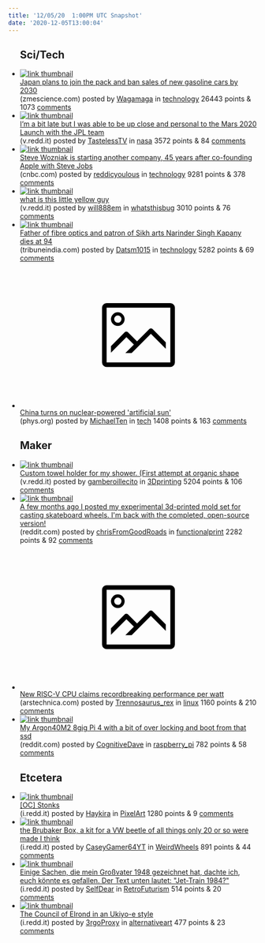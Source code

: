 ```yaml
---
title: '12/05/20  1:00PM UTC Snapshot'
date: '2020-12-05T13:00:04'
---
```

<ul>
<h2>Sci/Tech</h2>

<li><a href='https://www.zmescience.com/science/japan-plans-to-join-the-pack-and-ban-sales-of-new-gasoline-cars-by-2030/'><img src='https://b.thumbs.redditmedia.com/kJv9F1RCX07lcuQkljGr1F3VdiLVyMptCUwodebPqkk.jpg' alt='link thumbnail'></a><div><div class='linkTitle'><a href='https://www.zmescience.com/science/japan-plans-to-join-the-pack-and-ban-sales-of-new-gasoline-cars-by-2030/'>Japan plans to join the pack and ban sales of new gasoline cars by 2030</a></div>(zmescience.com) posted by <a href='https://www.reddit.com/user/Wagamaga'>Wagamaga</a> in <a href='https://www.reddit.com/r/technology'>technology</a> 26443 points & 1073 <a href='https://www.reddit.com/r/technology/comments/k6uflb/japan_plans_to_join_the_pack_and_ban_sales_of_new/'>comments</a></div></li>

<li><a href='https://v.redd.it/vqzpvrrw76361'><img src='https://b.thumbs.redditmedia.com/1fLJnh_4qWXyaAMgy6O0V-KWP35I4Rtn-4iDJBPJYfA.jpg' alt='link thumbnail'></a><div><div class='linkTitle'><a href='https://v.redd.it/vqzpvrrw76361'>I’m a bit late but I was able to be up close and personal to the Mars 2020 Launch with the JPL team</a></div>(v.redd.it) posted by <a href='https://www.reddit.com/user/TastelessTV'>TastelessTV</a> in <a href='https://www.reddit.com/r/nasa'>nasa</a> 3572 points & 84 <a href='https://www.reddit.com/r/nasa/comments/k6kvfi/im_a_bit_late_but_i_was_able_to_be_up_close_and/'>comments</a></div></li>

<li><a href='https://www.cnbc.com/2020/12/04/apple-co-founder-steve-wozniak-is-starting-a-second-company-efforce.html'><img src='https://b.thumbs.redditmedia.com/7bIih7u5gvyYuZnQ_hX3vDUst34iI9e7wk-RkVDyC5I.jpg' alt='link thumbnail'></a><div><div class='linkTitle'><a href='https://www.cnbc.com/2020/12/04/apple-co-founder-steve-wozniak-is-starting-a-second-company-efforce.html'>Steve Wozniak is starting another company, 45 years after co-founding Apple with Steve Jobs</a></div>(cnbc.com) posted by <a href='https://www.reddit.com/user/reddicyoulous'>reddicyoulous</a> in <a href='https://www.reddit.com/r/technology'>technology</a> 9281 points & 378 <a href='https://www.reddit.com/r/technology/comments/k6pd7o/steve_wozniak_is_starting_another_company_45/'>comments</a></div></li>

<li><a href='https://v.redd.it/px2suctax6361'><img src='https://b.thumbs.redditmedia.com/MuQivf9h5ttXAd5Asac-WFZoqtTi9O7KVe5rvGbNPuY.jpg' alt='link thumbnail'></a><div><div class='linkTitle'><a href='https://v.redd.it/px2suctax6361'>what is this little yellow guy</a></div>(v.redd.it) posted by <a href='https://www.reddit.com/user/will888em'>will888em</a> in <a href='https://www.reddit.com/r/whatsthisbug'>whatsthisbug</a> 3010 points & 76 <a href='https://www.reddit.com/r/whatsthisbug/comments/k6ncdr/what_is_this_little_yellow_guy/'>comments</a></div></li>

<li><a href='https://www.tribuneindia.com/news/diaspora/father-of-fibre-optics-and-patron-of-sikh-arts-narinder-singh-kapany-dies-at-94-179849'><img src='https://b.thumbs.redditmedia.com/XAuFo9d2Mxmj8WQ4SzmF3W1n2u6p3Jz1AVkCwNxKETI.jpg' alt='link thumbnail'></a><div><div class='linkTitle'><a href='https://www.tribuneindia.com/news/diaspora/father-of-fibre-optics-and-patron-of-sikh-arts-narinder-singh-kapany-dies-at-94-179849'>Father of fibre optics and patron of Sikh arts Narinder Singh Kapany dies at 94</a></div>(tribuneindia.com) posted by <a href='https://www.reddit.com/user/Datsm1015'>Datsm1015</a> in <a href='https://www.reddit.com/r/technology'>technology</a> 5282 points & 69 <a href='https://www.reddit.com/r/technology/comments/k6m1ht/father_of_fibre_optics_and_patron_of_sikh_arts/'>comments</a></div></li>

<li><a href='https://phys.org/news/2020-12-china-nuclear-powered-artificial-sun.html'><svg version='1.1' viewBox='-34 -14 104 64' preserveAspectRatio='xMidYMid meet' xmlns='http://www.w3.org/2000/svg' xmlns:xlink='http://www.w3.org/1999/xlink'>
    <title>link thumbnail</title>
    <path d='M32,4H4A2,2,0,0,0,2,6V30a2,2,0,0,0,2,2H32a2,2,0,0,0,2-2V6A2,2,0,0,0,32,4ZM4,30V6H32V30Z'></path>
    <path d='M8.92,14a3,3,0,1,0-3-3A3,3,0,0,0,8.92,14Zm0-4.6A1.6,1.6,0,1,1,7.33,11,1.6,1.6,0,0,1,8.92,9.41Z'></path>
    <path d='M22.78,15.37l-5.4,5.4-4-4a1,1,0,0,0-1.41,0L5.92,22.9v2.83l6.79-6.79L16,22.18l-3.75,3.75H15l8.45-8.45L30,24V21.18l-5.81-5.81A1,1,0,0,0,22.78,15.37Z'></path>
    </svg></a><div><div class='linkTitle'><a href='https://phys.org/news/2020-12-china-nuclear-powered-artificial-sun.html'>China turns on nuclear-powered 'artificial sun'</a></div>(phys.org) posted by <a href='https://www.reddit.com/user/MichaelTen'>MichaelTen</a> in <a href='https://www.reddit.com/r/tech'>tech</a> 1408 points & 163 <a href='https://www.reddit.com/r/tech/comments/k6vsue/china_turns_on_nuclearpowered_artificial_sun/'>comments</a></div></li>

<h2>Maker</h2>

<li><a href='https://v.redd.it/ktbkigbxp7361'><img src='https://b.thumbs.redditmedia.com/d4EVanr74zwfBtkSN2We5EEiY7TBqcNp1UohCyMm2FA.jpg' alt='link thumbnail'></a><div><div class='linkTitle'><a href='https://v.redd.it/ktbkigbxp7361'>Custom towel holder for my shower. (First attempt at organic shape</a></div>(v.redd.it) posted by <a href='https://www.reddit.com/user/gamberoillecito'>gamberoillecito</a> in <a href='https://www.reddit.com/r/3Dprinting'>3Dprinting</a> 5204 points & 106 <a href='https://www.reddit.com/r/3Dprinting/comments/k6qe9s/custom_towel_holder_for_my_shower_first_attempt/'>comments</a></div></li>

<li><a href='https://www.reddit.com/gallery/k6p3ec'><img src='https://b.thumbs.redditmedia.com/dAOc_S3XnLeNB-wCBxBRBUywMMrCxQdAMKp2dc-li4I.jpg' alt='link thumbnail'></a><div><div class='linkTitle'><a href='https://www.reddit.com/gallery/k6p3ec'>A few months ago I posted my experimental 3d-printed mold set for casting skateboard wheels. I'm back with the completed, open-source version!</a></div>(reddit.com) posted by <a href='https://www.reddit.com/user/chrisFromGoodRoads'>chrisFromGoodRoads</a> in <a href='https://www.reddit.com/r/functionalprint'>functionalprint</a> 2282 points & 92 <a href='https://www.reddit.com/r/functionalprint/comments/k6p3ec/a_few_months_ago_i_posted_my_experimental/'>comments</a></div></li>

<li><a href='https://arstechnica.com/gadgets/2020/12/new-risc-v-cpu-claims-recordbreaking-performance-per-watt/'><svg version='1.1' viewBox='-34 -14 104 64' preserveAspectRatio='xMidYMid meet' xmlns='http://www.w3.org/2000/svg' xmlns:xlink='http://www.w3.org/1999/xlink'>
    <title>link thumbnail</title>
    <path d='M32,4H4A2,2,0,0,0,2,6V30a2,2,0,0,0,2,2H32a2,2,0,0,0,2-2V6A2,2,0,0,0,32,4ZM4,30V6H32V30Z'></path>
    <path d='M8.92,14a3,3,0,1,0-3-3A3,3,0,0,0,8.92,14Zm0-4.6A1.6,1.6,0,1,1,7.33,11,1.6,1.6,0,0,1,8.92,9.41Z'></path>
    <path d='M22.78,15.37l-5.4,5.4-4-4a1,1,0,0,0-1.41,0L5.92,22.9v2.83l6.79-6.79L16,22.18l-3.75,3.75H15l8.45-8.45L30,24V21.18l-5.81-5.81A1,1,0,0,0,22.78,15.37Z'></path>
    </svg></a><div><div class='linkTitle'><a href='https://arstechnica.com/gadgets/2020/12/new-risc-v-cpu-claims-recordbreaking-performance-per-watt/'>New RISC-V CPU claims recordbreaking performance per watt</a></div>(arstechnica.com) posted by <a href='https://www.reddit.com/user/Trennosaurus_rex'>Trennosaurus_rex</a> in <a href='https://www.reddit.com/r/linux'>linux</a> 1160 points & 210 <a href='https://www.reddit.com/r/linux/comments/k6npc0/new_riscv_cpu_claims_recordbreaking_performance/'>comments</a></div></li>

<li><a href='https://www.reddit.com/gallery/k6ueh5'><img src='https://b.thumbs.redditmedia.com/Bn0G24GYttmP3YUYr9fE-JL5MjmbaK32YEUS_mIeiHA.jpg' alt='link thumbnail'></a><div><div class='linkTitle'><a href='https://www.reddit.com/gallery/k6ueh5'>My Argon40M2 8gig Pi 4 with a bit of over locking and boot from that ssd</a></div>(reddit.com) posted by <a href='https://www.reddit.com/user/CognitiveDave'>CognitiveDave</a> in <a href='https://www.reddit.com/r/raspberry_pi'>raspberry_pi</a> 782 points & 58 <a href='https://www.reddit.com/r/raspberry_pi/comments/k6ueh5/my_argon40m2_8gig_pi_4_with_a_bit_of_over_locking/'>comments</a></div></li>

<h2>Etcetera</h2>

<li><a href='https://i.redd.it/qpvv7xji49361.gif'><img src='https://b.thumbs.redditmedia.com/kkktOixbKVasHhxsAVGIVoGN9Ht-di0K1FVYmqachmo.jpg' alt='link thumbnail'></a><div><div class='linkTitle'><a href='https://i.redd.it/qpvv7xji49361.gif'>[OC] Stonks</a></div>(i.redd.it) posted by <a href='https://www.reddit.com/user/Haykira'>Haykira</a> in <a href='https://www.reddit.com/r/PixelArt'>PixelArt</a> 1280 points & 9 <a href='https://www.reddit.com/r/PixelArt/comments/k6vt5a/oc_stonks/'>comments</a></div></li>

<li><a href='https://i.redd.it/iin3llsmba361.jpg'><img src='https://b.thumbs.redditmedia.com/MaT_mYlQCt0_Gez-uuN8AmdKR-aGFYh_nusCh-63PZs.jpg' alt='link thumbnail'></a><div><div class='linkTitle'><a href='https://i.redd.it/iin3llsmba361.jpg'>the Brubaker Box, a kit for a VW beetle of all things only 20 or so were made I think</a></div>(i.redd.it) posted by <a href='https://www.reddit.com/user/CaseyGamer64YT'>CaseyGamer64YT</a> in <a href='https://www.reddit.com/r/WeirdWheels'>WeirdWheels</a> 891 points & 44 <a href='https://www.reddit.com/r/WeirdWheels/comments/k6zu4c/the_brubaker_box_a_kit_for_a_vw_beetle_of_all/'>comments</a></div></li>

<li><a href='https://i.redd.it/xomnv4l0f8361.png'><img src='https://b.thumbs.redditmedia.com/OXiW3mpqGQV61oubnuCVWzwofDu-v3FOZWbmxAfOhXs.jpg' alt='link thumbnail'></a><div><div class='linkTitle'><a href='https://i.redd.it/xomnv4l0f8361.png'>Einige Sachen, die mein Großvater 1948 gezeichnet hat, dachte ich, euch könnte es gefallen. Der Text unten lautet: "Jet-Train 1984?"</a></div>(i.redd.it) posted by <a href='https://www.reddit.com/user/SelfDear'>SelfDear</a> in <a href='https://www.reddit.com/r/RetroFuturism'>RetroFuturism</a> 514 points & 20 <a href='https://www.reddit.com/r/RetroFuturism/comments/k6t44j/einige_sachen_die_mein_großvater_1948_gezeichnet/'>comments</a></div></li>

<li><a href='https://i.redd.it/mi7p2jph67361.jpg'><img src='https://b.thumbs.redditmedia.com/UMFR_xpvScVfGMM9sAT3y6pNJsUjsY9aWTZU3bhPO-U.jpg' alt='link thumbnail'></a><div><div class='linkTitle'><a href='https://i.redd.it/mi7p2jph67361.jpg'>The Council of Elrond in an Ukiyo-e style</a></div>(i.redd.it) posted by <a href='https://www.reddit.com/user/3rgoProxy'>3rgoProxy</a> in <a href='https://www.reddit.com/r/alternativeart'>alternativeart</a> 477 points & 23 <a href='https://www.reddit.com/r/alternativeart/comments/k6o8az/the_council_of_elrond_in_an_ukiyoe_style/'>comments</a></div></li>

</ul>
